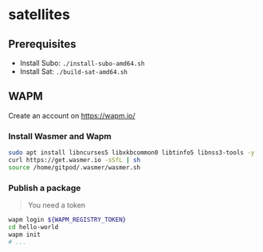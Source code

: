 # satellites

## Prerequisites

- Install Subo: `./install-subo-amd64.sh`
- Install Sat: `./build-sat-amd64.sh`

## WAPM

Create an account on https://wapm.io/

### Install Wasmer and Wapm

```bash
sudo apt install libncurses5 libxkbcommon0 libtinfo5 libnss3-tools -y
curl https://get.wasmer.io -sSfL | sh 
source /home/gitpod/.wasmer/wasmer.sh
```

### Publish a package

> You need a token

```bash
wapm login ${WAPM_REGISTRY_TOKEN}
cd hello-world
wapm init
# ...

```
